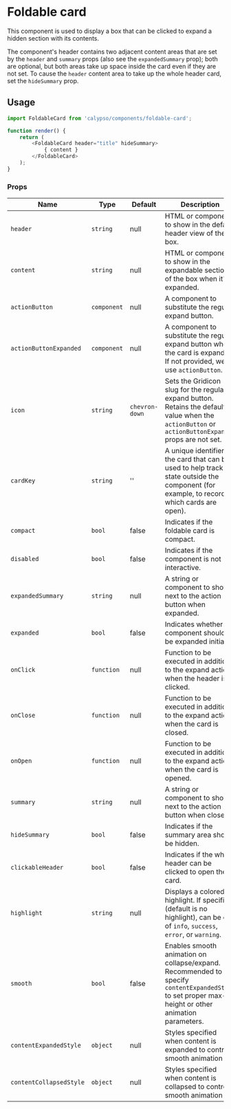 # Foldable card

This component is used to display a box that can be clicked to expand a hidden section with its contents.

The component's header contains two adjacent content areas that are set by the `header` and `summary` props (also see the `expandedSummary` prop); both are optional, but both areas take up space inside the card even if they are not set. To cause the `header` content area to take up the whole header card, set the `hideSummary` prop.

## Usage

```js
import FoldableCard from 'calypso/components/foldable-card';

function render() {
	return (
		<FoldableCard header="title" hideSummary>
			{ content }
		</FoldableCard>
	);
}
```

### Props

| Name                    | Type        | Default        | Description                                                                                                                                          |
| ----------------------- | ----------- | -------------- | ---------------------------------------------------------------------------------------------------------------------------------------------------- |
| `header`                | `string`    | null           | HTML or component to show in the default header view of the box.                                                                                     |
| `content`               | `string`    | null           | HTML or component to show in the expandable section of the box when it's expanded.                                                                   |
| `actionButton`          | `component` | null           | A component to substitute the regular expand button.                                                                                                 |
| `actionButtonExpanded`  | `component` | null           | A component to substitute the regular expand button when the card is expanded. If not provided, we use `actionButton`.                               |
| `icon`                  | `string`    | `chevron-down` | Sets the Gridicon slug for the regular expand button. Retains the default value when the `actionButton` or `actionButtonExpanded` props are not set. |
| `cardKey`               | `string`    | ''             | A unique identifier for the card that can be used to help track its state outside the component (for example, to record which cards are open).       |
| `compact`               | `bool`      | false          | Indicates if the foldable card is compact.                                                                                                           |
| `disabled`              | `bool`      | false          | Indicates if the component is not interactive.                                                                                                       |
| `expandedSummary`       | `string`    | null           | A string or component to show next to the action button when expanded.                                                                               |
| `expanded`              | `bool`      | false          | Indicates whether the component should be expanded initially.                                                                                        |
| `onClick`               | `function`  | null           | Function to be executed in addition to the expand action when the header is clicked.                                                                 |
| `onClose`               | `function`  | null           | Function to be executed in addition to the expand action when the card is closed.                                                                    |
| `onOpen`                | `function`  | null           | Function to be executed in addition to the expand action when the card is opened.                                                                    |
| `summary`               | `string`    | null           | A string or component to show next to the action button when closed.                                                                                 |
| `hideSummary`           | `bool`      | false          | Indicates if the summary area should be hidden.                                                                                                      |
| `clickableHeader`       | `bool`      | false          | Indicates if the whole header can be clicked to open the card.                                                                                       |
| `highlight`             | `string`    | null           | Displays a colored highlight. If specified (default is no highlight), can be one of `info`, `success`, `error`, or `warning`.                        |
| `smooth`                | `bool`      | false          | Enables smooth animation on collapse/expand. Recommended to specify `contentExpandedStyle` to set proper max-height or other animation parameters.   |
| `contentExpandedStyle`  | `object`    | null           | Styles specified when content is expanded to control smooth animation                                                                                |
| `contentCollapsedStyle` | `object`    | null           | Styles specified when content is collapsed to control smooth animation                                                                               |
